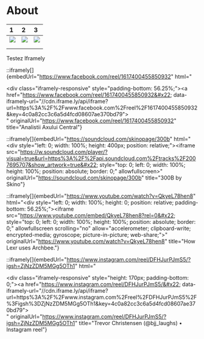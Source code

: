 # About

| 1                                                                                                                   | 2                                                                                                                   | 3                                                                                                                   |
| :------------------------------------------------------------------------------------------------------------------ | :------------------------------------------------------------------------------------------------------------------ | :------------------------------------------------------------------------------------------------------------------ |
| ![](https://archbee-image-uploads.s3.amazonaws.com/HCIek7I0UxvyNHQ0EFzVX-AtZrCnHlPoBY_u6sIYNQd-20240917-101246.svg) | ![](https://archbee-image-uploads.s3.amazonaws.com/HCIek7I0UxvyNHQ0EFzVX-1OOGkarW1c7-yuO_QMDpp-20240917-101149.svg) | ![](https://archbee-image-uploads.s3.amazonaws.com/HCIek7I0UxvyNHQ0EFzVX-gbOZ-wO5TadtCKdCLs3gV-20240905-141638.gif) |
|                                                                                                                     |                                                                                                                     |                                                                                                                     |
|                                                                                                                     |                                                                                                                     |                                                                                                                     |

Testez Iframely

::iframely[]{embedUrl="https://www.facebook.com/reel/1617400455850932" html="<div class=&#x22;iframely-embed&#x22;><div class=&#x22;iframely-responsive&#x22; style=&#x22;padding-bottom: 56.25%;&#x22;><a href=&#x22;https://www.facebook.com/reel/1617400455850932&#x22; data-iframely-url=&#x22;//cdn.iframe.ly/api/iframe?url=https%3A%2F%2Fwww.facebook.com%2Freel%2F1617400455850932&key=4c0a82cc3c6a5d4fcd08607ae370bd79&#x22;></a></div></div><script async src=&#x22;//cdn.iframe.ly/embed.js&#x22; charset=&#x22;utf-8&#x22;></script>" originalUrl="https://www.facebook.com/reel/1617400455850932" title="Analistii Axului Central"}

::iframely[]{embedUrl="https://soundcloud.com/skinopage/300b" html="<div style=&#x22;left: 0; width: 100%; height: 400px; position: relative;&#x22;><iframe src=&#x22;https://w.soundcloud.com/player/?visual=true&url=https%3A%2F%2Fapi.soundcloud.com%2Ftracks%2F2007695707&show_artwork=true&#x22; style=&#x22;top: 0; left: 0; width: 100%; height: 100%; position: absolute; border: 0;&#x22; allowfullscreen></iframe></div>" originalUrl="https://soundcloud.com/skinopage/300b" title="300B by Skino"}

::iframely[]{embedUrl="https://www.youtube.com/watch?v=QkyeL78hen8" html="<div style=&#x22;left: 0; width: 100%; height: 0; position: relative; padding-bottom: 56.25%;&#x22;><iframe src=&#x22;https://www.youtube.com/embed/QkyeL78hen8?rel=0&#x22; style=&#x22;top: 0; left: 0; width: 100%; height: 100%; position: absolute; border: 0;&#x22; allowfullscreen scrolling=&#x22;no&#x22; allow=&#x22;accelerometer; clipboard-write; encrypted-media; gyroscope; picture-in-picture; web-share;&#x22;></iframe></div>" originalUrl="https://www.youtube.com/watch?v=QkyeL78hen8" title="How Lexr uses Archbee."}

::iframely[]{embedUrl="https://www.instagram.com/reel/DFHJurPJmS5/?igsh=ZjNzZDM5MGg5OTh1" html="<div class=&#x22;iframely-embed&#x22;><div class=&#x22;iframely-responsive&#x22; style=&#x22;height: 170px; padding-bottom: 0;&#x22;><a href=&#x22;https://www.instagram.com/reel/DFHJurPJmS5/&#x22; data-iframely-url=&#x22;//cdn.iframe.ly/api/iframe?url=https%3A%2F%2Fwww.instagram.com%2Freel%2FDFHJurPJmS5%2F%3Figsh%3DZjNzZDM5MGg5OTh1&key=4c0a82cc3c6a5d4fcd08607ae370bd79&#x22;></a></div></div><script async src=&#x22;//cdn.iframe.ly/embed.js&#x22; charset=&#x22;utf-8&#x22;></script>" originalUrl="https://www.instagram.com/reel/DFHJurPJmS5/?igsh=ZjNzZDM5MGg5OTh1" title="Trevor Christensen (@bjj_laughs) • Instagram reel"}

